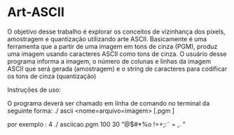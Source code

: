 # Art-ASCII
O objetivo desse trabalho é explorar os conceitos de vizinhança dos pixels, amostragem e quantização utilizando arte ASCII.
Basicamente é uma ferramenta que a partir de uma imagem em tons de cinza (PGM), produz uma imagem usando caracteres ASCII como tons de cinza.
O usuário desse programa informa a imagem, o número de colunas e linhas da imagem ASCII que será gerada (amostragem) e o string de caracteres para codificar os tons de cinza (quantização)

Instruções de uso:

O programa deverá ser chamado em linha de comando no terminal da seguinte forma:
./ ascii <nome=arquivo=imagem> <ncolunas> <nlinhas> <string>[.pgm ]

por exemplo :
4 ./ asciicao.pgm 100 30 ”@$#*%o !=+;:˜ = ,. ”

